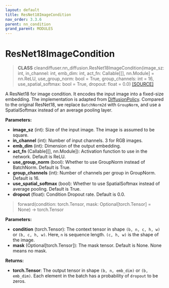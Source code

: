 ```yaml
---
layout: default
title: ResNet18ImageCondition
nav_order: 3.3.6
parent: nn_condition
grand_parent: MODULES
---
```


# **ResNet18ImageCondition**

> **CLASS** cleandiffuser.nn_diffusion.ResNet18ImageCondition(image_sz: int, in_channel: int, emb_dim: int, act_fn: Callable[[], nn.Module] = nn.ReLU, use_group_norm: bool = True, group_channels: int = 16, use_spatial_softmax: bool = True, dropout: float = 0.0) [[SOURCE]](https://github.com/CleanDiffuserTeam/CleanDiffuser/blob/main/cleandiffuser/nn_condition/resnets.py)

A ResNet18 for image condition. It encodes the input image into a fixed-size embedding. The implementation is adapted from [DiffusionPolicy](https://diffusion-policy.cs.columbia.edu/). Compared to the original ResNet18, we replace `BatchNorm2d` with `GroupNorm`, and use a SpatialSoftmax instead of an average pooling layer.


**Parameters:**
- **image_sz** (int): Size of the input image. The image is assumed to be square.
- **in_channel** (int): Number of input channels. 3 for RGB images.
- **emb_dim** (int): Dimension of the output embedding.
- **act_fn** (Callable[[], nn.Module]): Activation function to use in the network. Default is ReLU.
- **use_group_norm** (bool): Whether to use GroupNorm instead of BatchNorm. Default is True.
- **group_channels** (int): Number of channels per group in GroupNorm. Default is 16.
- **use_spatial_softmax** (bool): Whether to use SpatialSoftmax instead of average pooling. Default is True.
- **dropout** (float): Condition Dropout rate. Default is 0.0.

> forward(condition: torch.Tensor, mask: Optional[torch.Tensor] = None) -> torch.Tensor

**Parameters:**
- **condition** (torch.Tensor): The context tensor in shape `(b, n, c, h, w)` or `(b, c, h, w)`. Here, `n` is sequence length. `(c, h, w)` is the shape of the image.
- **mask** (Optional[torch.Tensor]): The mask tensor. Default is None. None means no mask.

**Returns:**
- **torch.Tensor**: The output tensor in shape `(b, n, emb_dim)` or `(b, emb_dim)`. Each element in the batch has a probability of `dropout` to be zeros.

